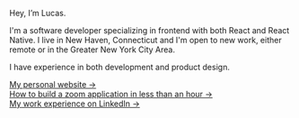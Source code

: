 Hey, I’m Lucas.

I'm a software developer specializing in frontend with both React and React Native. I live in New Haven, Connecticut and I'm open to new work, either remote or in the Greater New York City Area.

I have experience in both development and product design.

[My personal website &rarr;](https://lucaslitton.me/) <br />
[How to build a zoom application in less than an hour &rarr;](https://lucaslitton.me/blog/how-to-build-a-zoom-application-in-less-than-an-hour) <br />
[My work experience on LinkedIn &rarr;](https://linkedin.com/in/lucaslitton)
